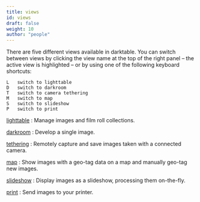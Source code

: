 ```yaml
---
title: views
id: views
draft: false
weight: 10
author: "people"
---
```


There are five different views available in darktable. You can switch between views by clicking the view name at the top of the right panel – the active view is highlighted – or by using one of the following keyboard shortcuts:

```
L 	switch to lighttable
D 	switch to darkroom
T 	switch to camera tethering
M 	switch to map
S 	switch to slideshow
P 	switch to print
```

[lighttable](../../lighttable-and-dam/_index.md)
: Manage images and film roll collections.

[darkroom](../../darkroom/_index.md)
: Develop a single image.

[tethering](../../tethering/_index.md)
: Remotely capture and save images taken with a connected camera.

[map](../../map/_index.md)
: Show images with a geo-tag data on a map and manually geo-tag new images.

[slideshow](../../slideshow/_index.md)
: Display images as a slideshow, processing them on-the-fly.

[print](../../print/_index.md)
: Send images to your printer.
